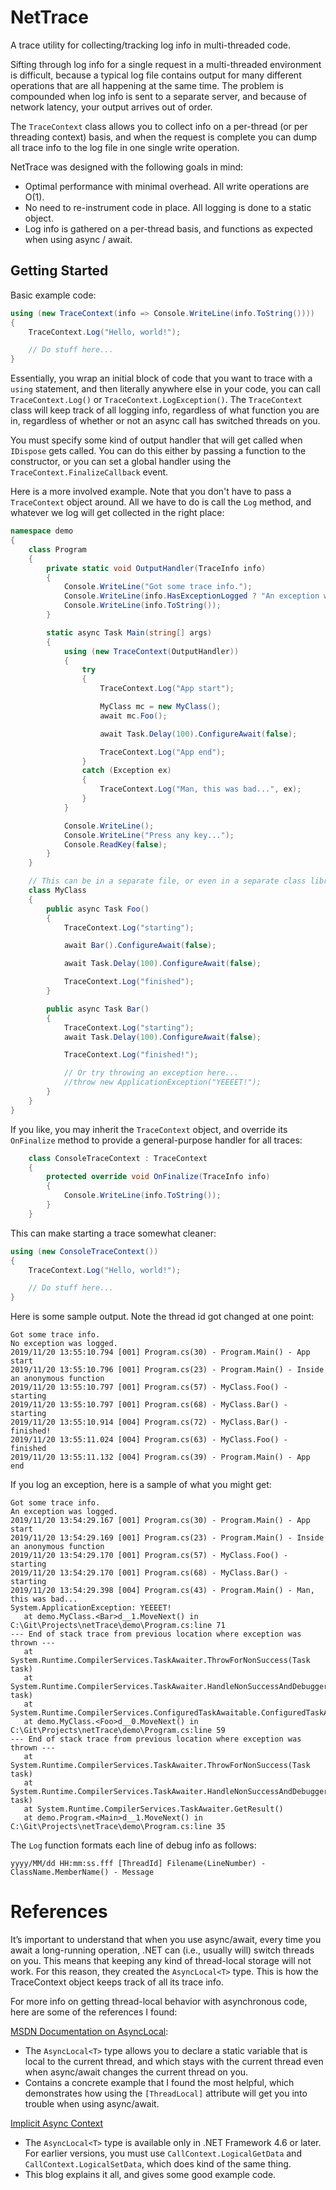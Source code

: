 # NetTrace
A trace utility for collecting/tracking log info in multi-threaded code.  

Sifting through log info for a single request in a multi-threaded environment is difficult, because
a typical log file contains output for many different operations that are all happening at the same
time.  The problem is compounded when log info is sent to a separate server, and because of network latency, your output arrives out of order.  

The `TraceContext` class allows you to collect info on a per-thread (or per threading context)
basis, and when the request is complete you can dump all trace info to the log file in one single write operation.

NetTrace was designed with the following goals in mind:
* Optimal performance with minimal overhead.  All write operations are O(1).
* No need to re-instrument code in place.  All logging is done to a static object.
* Log info is gathered on a per-thread basis, and functions as expected when using async / await.


## Getting Started
Basic example code:
```C#
using (new TraceContext(info => Console.WriteLine(info.ToString())))
{
    TraceContext.Log("Hello, world!");

    // Do stuff here...
}
```
Essentially, you wrap an initial block of code that you want to trace with a `using` statement, and then literally anywhere else in your code, you can call `TraceContext.Log()` or `TraceContext.LogException()`.  The `TraceContext` class will keep track of all logging info, regardless of what function you are in, regardless of whether or not an async call has switched threads on you.

You must specify some kind of output handler that will get called when `IDispose` gets called.  You can do this either by passing a function to the constructor, or you can set a global handler using the `TraceContext.FinalizeCallback` event.

Here is a more involved example.  Note that you don't have to pass a `TraceContext` object around.  All we have to do is call the `Log` method, and whatever we log will get collected in the right place:
```C#
namespace demo
{
    class Program
    {
        private static void OutputHandler(TraceInfo info)
        {
            Console.WriteLine("Got some trace info.");
            Console.WriteLine(info.HasExceptionLogged ? "An exception was logged." : "No exception was logged.");
            Console.WriteLine(info.ToString());
        }

        static async Task Main(string[] args)
        {
            using (new TraceContext(OutputHandler))
            {
                try
                {
                    TraceContext.Log("App start");

                    MyClass mc = new MyClass();
                    await mc.Foo();

                    await Task.Delay(100).ConfigureAwait(false);

                    TraceContext.Log("App end");
                }
                catch (Exception ex)
                {
                    TraceContext.Log("Man, this was bad...", ex);
                }
            }

            Console.WriteLine();
            Console.WriteLine("Press any key...");
            Console.ReadKey(false);
        }
    }

    // This can be in a separate file, or even in a separate class library.
    class MyClass
    {
        public async Task Foo()
        {
            TraceContext.Log("starting");

            await Bar().ConfigureAwait(false);

            await Task.Delay(100).ConfigureAwait(false);

            TraceContext.Log("finished");
        }

        public async Task Bar()
        {
            TraceContext.Log("starting");
            await Task.Delay(100).ConfigureAwait(false);

            TraceContext.Log("finished!");

            // Or try throwing an exception here...
            //throw new ApplicationException("YEEEET!");
        }
    }
}
```

If you like, you may inherit the `TraceContext` object, and override its `OnFinalize` method to provide a general-purpose handler for all traces:
```C#
    class ConsoleTraceContext : TraceContext
    {
        protected override void OnFinalize(TraceInfo info)
        {
            Console.WriteLine(info.ToString());
        }
    }
```

This can make starting a trace somewhat cleaner:
```C#
using (new ConsoleTraceContext())
{
    TraceContext.Log("Hello, world!");

    // Do stuff here...
}
```

Here is some sample output.  Note the thread id got changed at one point:
```
Got some trace info.
No exception was logged.
2019/11/20 13:55:10.794 [001] Program.cs(30) - Program.Main() - App start
2019/11/20 13:55:10.796 [001] Program.cs(23) - Program.Main() - Inside an anonymous function
2019/11/20 13:55:10.797 [001] Program.cs(57) - MyClass.Foo() - starting
2019/11/20 13:55:10.797 [001] Program.cs(68) - MyClass.Bar() - starting
2019/11/20 13:55:10.914 [004] Program.cs(72) - MyClass.Bar() - finished!
2019/11/20 13:55:11.024 [004] Program.cs(63) - MyClass.Foo() - finished
2019/11/20 13:55:11.132 [004] Program.cs(39) - Program.Main() - App end
```

If you log an exception, here is a sample of what you might get:
```
Got some trace info.
An exception was logged.
2019/11/20 13:54:29.167 [001] Program.cs(30) - Program.Main() - App start
2019/11/20 13:54:29.169 [001] Program.cs(23) - Program.Main() - Inside an anonymous function
2019/11/20 13:54:29.170 [001] Program.cs(57) - MyClass.Foo() - starting
2019/11/20 13:54:29.170 [001] Program.cs(68) - MyClass.Bar() - starting
2019/11/20 13:54:29.398 [004] Program.cs(43) - Program.Main() - Man, this was bad...
System.ApplicationException: YEEEET!
   at demo.MyClass.<Bar>d__1.MoveNext() in C:\Git\Projects\netTrace\demo\Program.cs:line 71
--- End of stack trace from previous location where exception was thrown ---
   at System.Runtime.CompilerServices.TaskAwaiter.ThrowForNonSuccess(Task task)
   at System.Runtime.CompilerServices.TaskAwaiter.HandleNonSuccessAndDebuggerNotification(Task task)
   at System.Runtime.CompilerServices.ConfiguredTaskAwaitable.ConfiguredTaskAwaiter.GetResult()
   at demo.MyClass.<Foo>d__0.MoveNext() in C:\Git\Projects\netTrace\demo\Program.cs:line 59
--- End of stack trace from previous location where exception was thrown ---
   at System.Runtime.CompilerServices.TaskAwaiter.ThrowForNonSuccess(Task task)
   at System.Runtime.CompilerServices.TaskAwaiter.HandleNonSuccessAndDebuggerNotification(Task task)
   at System.Runtime.CompilerServices.TaskAwaiter.GetResult()
   at demo.Program.<Main>d__1.MoveNext() in C:\Git\Projects\netTrace\demo\Program.cs:line 35
```

The `Log` function formats each line of debug info as follows:
```
yyyy/MM/dd HH:mm:ss.fff [ThreadId] Filename(LineNumber) - ClassName.MemberName() - Message
```

# References
It’s important to understand that when you use async/await, every time you await a long-running operation, .NET can (i.e., usually will) switch threads on you.  This means that keeping any kind of thread-local storage will not work.  For this reason, they created the `AsyncLocal<T>` type.  This is how the TraceContext object keeps track of all its trace info.

For more info on getting thread-local behavior with asynchronous code, here are some of the references I found:

[MSDN Documentation on AsyncLocal](https://docs.microsoft.com/en-us/dotnet/api/system.threading.asynclocal-1?view=netframework-4.8):
* The `AsyncLocal<T>` type allows you to declare a static variable that is local to the current thread, and which stays with the current thread even when async/await changes the current thread on you.
* Contains a concrete example that I found the most helpful, which demonstrates how using the `[ThreadLocal]` attribute will get you into trouble when using async/await.

[Implicit Async Context](https://blog.stephencleary.com/2013/04/implicit-async-context-asynclocal.html)
* The `AsyncLocal<T>` type is available only in .NET Framework 4.6 or later.  For earlier versions, you must use `CallContext.LogicalGetData` and `CallContext.LogicalSetData`, which does kind of the same thing.
* This blog explains it all, and gives some good example code.
